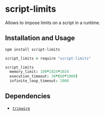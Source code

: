 # script-limits
Allows to impose limits on a script in a runtime.

## Installation and Usage

```bash
npm install script-limits
```

```coffeescript
script_limits = require "script-limits"

script_limits
  memory_limit: 100*1024*1024
  execution_timeout: 30*(60*1000)
  infinite_loop_timeout: 2000
```

## Dependencies
- [`tripwire`](https://github.com/tjanczuk/tripwire)